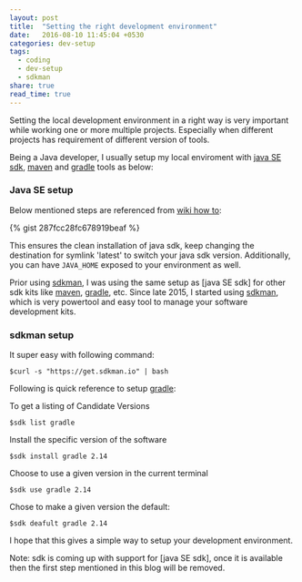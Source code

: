 ```yaml
---
layout: post
title:  "Setting the right development environment"
date:   2016-08-10 11:45:04 +0530
categories: dev-setup
tags:
  - coding
  - dev-setup
  - sdkman
share: true
read_time: true
---
```


Setting the local development environment in a right way is very important while working one or more multiple projects. Especially when different projects has requirement of different version of tools. 
 
Being a Java developer, I usually setup my local enviroment with [java SE sdk][java-se-sdk], [maven] and [gradle] tools as below: 

### Java SE setup
Below mentioned steps are referenced from [wiki how to][wiki-how-to]:

{% gist 287fcc28fc678919beaf %}

This ensures the clean installation of java sdk, keep changing the destination for symlink 'latest' to switch your java sdk version. Additionally, you can have ```JAVA_HOME``` exposed to your environment as well.

Prior using [sdkman], I was using the same setup as [java SE sdk] for other sdk kits like [maven], [gradle], etc. Since late 2015, I started using [sdkman], which is very powertool and easy tool to manage your software development kits.

### sdkman setup

It super easy with following command:

```$curl -s "https://get.sdkman.io" | bash```

Following is quick reference to setup [gradle]:

To get a listing of Candidate Versions

```
$sdk list gradle
```

Install the specific version of the software

```
$sdk install gradle 2.14
```
Choose to use a given version in the current terminal

```
$sdk use gradle 2.14
```

Chose to make a given version the default:

```
$sdk deafult gradle 2.14
```

I hope that this gives a simple way to setup your development environment. 

Note: sdk is coming up with support for [java SE sdk], once it is available then the first step mentioned in this blog will be removed.


[wiki-how-to]: http://www.wikihow.com/Install-Oracle-Java-JDK-on-Ubuntu-Linux
[java-se-sdk]: http://www.oracle.com/technetwork/java/javase/downloads/index.html
[maven]: https://maven.apache.org/
[gradle]: https://gradle.org/
[sdkman]: http://sdkman.io/


